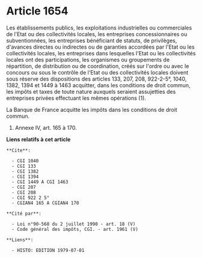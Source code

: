 # Article 1654

Les établissements publics, les exploitations industrielles ou commerciales de l'Etat ou des collectivités locales, les
entreprises concessionnaires ou subventionnées, les entreprises bénéficiant de statuts, de privilèges, d'avances directes ou
indirectes ou de garanties accordées par l'Etat ou les collectivités locales, les entreprises dans lesquelles l'Etat ou les
collectivités locales ont des participations, les organismes ou groupements de répartition, de distribution ou de
coordination, créés sur l'ordre ou avec le concours ou sous le contrôle de l'Etat ou des collectivités locales doivent  sous
réserve des dispositions des articles 133, 207, 208, 922-2-5°, 1040, 1382, 1394 et 1449 à 1463  acquitter, dans les
conditions de droit commun, les impôts et taxes de toute nature auxquels seraient assujetties des entreprises privées
effectuant les mêmes opérations (1).

La Banque de France acquitte les impôts dans les conditions de droit commun.

1)  Annexe IV, art. 165 à 170.

**Liens relatifs à cet article**

	**Cite**:

	  - CGI 1040
	  - CGI 133
	  - CGI 1382
	  - CGI 1394
	  - CGI 1449 A CGI 1463
	  - CGI 207
	  - CGI 208
	  - CGI 922 2 5°
	  - CGIAN4 165 A CGIAN4 170

	**Cité par**:

	  - Loi n°90-568 du 2 juillet 1990 - art. 18 (V)
	  - Code général des impôts, CGI. - art. 1961 (V)

	**Liens**:

	  - HISTO: EDITION 1979-07-01
